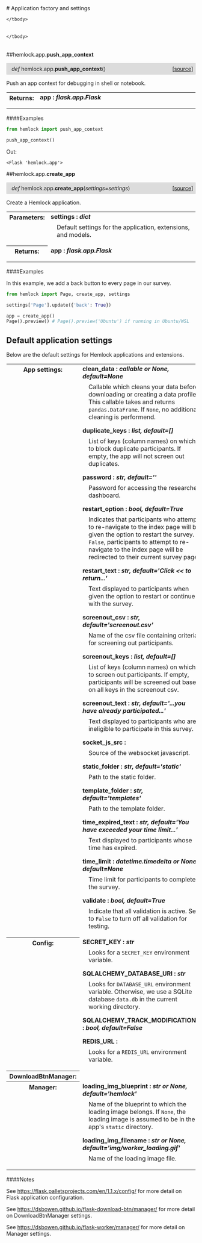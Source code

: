 <script src="https://cdn.mathjax.org/mathjax/latest/MathJax.js?config=TeX-AMS-MML_HTMLorMML" type="text/javascript"></script>

<link rel="stylesheet" href="https://assets.readthedocs.org/static/css/readthedocs-doc-embed.css" type="text/css" />

<style>
    a.src-href {
        float: right;
    }
    p.attr {
        margin-top: 0.5em;
        margin-left: 1em;
    }
    p.func-header {
        background-color: gainsboro;
        border-radius: 0.1em;
        padding: 0.5em;
        padding-left: 1em;
    }
    table.field-table {
        border-radius: 0.1em
    }
</style># Application factory and settings

<table class="docutils field-list field-table" frame="void" rules="none">
    <col class="field-name" />
    <col class="field-body" />
    <tbody valign="top">
        
    </tbody>
</table>





<table class="docutils field-list field-table" frame="void" rules="none">
    <col class="field-name" />
    <col class="field-body" />
    <tbody valign="top">
        
    </tbody>
</table>



##hemlock.app.**push_app_context**

<p class="func-header">
    <i>def</i> hemlock.app.<b>push_app_context</b>(<i></i>) <a class="src-href" target="_blank" href="https://github.com/dsbowen/hemlock/blob/master/hemlock/app/__init__.py#L40">[source]</a>
</p>

Push an app context for debugging in shell or notebook.

<table class="docutils field-list field-table" frame="void" rules="none">
    <col class="field-name" />
    <col class="field-body" />
    <tbody valign="top">
        <tr class="field">
    <th class="field-name"><b>Returns:</b></td>
    <td class="field-body" width="100%"><b>app : <i>flask.app.Flask</i></b>
<p class="attr">
    
</p></td>
</tr>
    </tbody>
</table>

####Examples

```python
from hemlock import push_app_context

push_app_context()
```

Out:

```
<Flask 'hemlock.app'>
```

##hemlock.app.**create_app**

<p class="func-header">
    <i>def</i> hemlock.app.<b>create_app</b>(<i>settings=settings</i>) <a class="src-href" target="_blank" href="https://github.com/dsbowen/hemlock/blob/master/hemlock/app/__init__.py#L71">[source]</a>
</p>

Create a Hemlock application.

<table class="docutils field-list field-table" frame="void" rules="none">
    <col class="field-name" />
    <col class="field-body" />
    <tbody valign="top">
        <tr class="field">
    <th class="field-name"><b>Parameters:</b></td>
    <td class="field-body" width="100%"><b>settings : <i>dict</i></b>
<p class="attr">
    Default settings for the application, extensions, and models.
</p></td>
</tr>
<tr class="field">
    <th class="field-name"><b>Returns:</b></td>
    <td class="field-body" width="100%"><b>app : <i>flask.app.Flask</i></b>
<p class="attr">
    
</p></td>
</tr>
    </tbody>
</table>

####Examples

In this example, we add a back button to every page in our survey.

```python
from hemlock import Page, create_app, settings

settings['Page'].update({'back': True})

app = create_app()
Page().preview() # Page().preview('Ubuntu') if running in Ubuntu/WSL
```

## Default application settings

Below are the default settings for Hemlock applications and extensions.

<table class="docutils field-list field-table" frame="void" rules="none">
    <col class="field-name" />
    <col class="field-body" />
    <tbody valign="top">
        <tr class="field">
    <th class="field-name"><b>App settings:</b></td>
    <td class="field-body" width="100%"><b>clean_data : <i>callable or None, default=None</i></b>
<p class="attr">
    Callable which cleans your data before downloading or creating a data profile. This callable takes and returns <code>pandas.DataFrame</code>. If <code>None</code>, no additional cleaning is performend.
</p>
<b>duplicate_keys : <i>list, default=[]</i></b>
<p class="attr">
    List of keys (column names) on which to block duplicate participants. If empty, the app will not screen out duplicates.
</p>
<b>password : <i>str, default=''</i></b>
<p class="attr">
    Password for accessing the researcher dashboard.
</p>
<b>restart_option : <i>bool, default=True</i></b>
<p class="attr">
    Indicates that participants who attempt to re-navigate to the index page will be given the option to restart the survey. If <code>False</code>, participants to attempt to re-navigate to the index page will be redirected to their current survey page.
</p>
<b>restart_text : <i>str, default='Click &lt;&lt; to return...'</i></b>
<p class="attr">
    Text displayed to participants when given the option to restart or continue with the survey.
</p>
<b>screenout_csv : <i>str, default='screenout.csv'</i></b>
<p class="attr">
    Name of the csv file containing criteria for screening out participants.
</p>
<b>screenout_keys : <i>list, default=[]</i></b>
<p class="attr">
    List of keys (column names) on which to screen out participants. If empty, participants will be screened out based on all keys in the screenout csv.
</p>
<b>screenout_text : <i>str, default='...you have already participated...'</i></b>
<p class="attr">
    Text displayed to participants who are ineligible to participate in this survey.
</p>
<b>socket_js_src : <i></i></b>
<p class="attr">
    Source of the websocket javascript.
</p>
<b>static_folder : <i>str, default='static'</i></b>
<p class="attr">
    Path to the static folder.
</p>
<b>template_folder : <i>str, default='templates'</i></b>
<p class="attr">
    Path to the template folder.
</p>
<b>time_expired_text : <i>str, default='You have exceeded your time limit...'</i></b>
<p class="attr">
    Text displayed to participants whose time has expired.
</p>
<b>time_limit : <i>datetime.timedelta or None, default=None</i></b>
<p class="attr">
    Time limit for participants to complete the survey.
</p>
<b>validate : <i>bool, default=True</i></b>
<p class="attr">
    Indicate that all validation is active. Set to <code>False</code> to turn off all validation for testing.
</p></td>
</tr>
<tr class="field">
    <th class="field-name"><b>Config:</b></td>
    <td class="field-body" width="100%"><b>SECRET_KEY : <i>str</i></b>
<p class="attr">
    Looks for a <code>SECRET_KEY</code> environment variable.
</p>
<b>SQLALCHEMY_DATABASE_URI : <i>str</i></b>
<p class="attr">
    Looks for <code>DATABASE_URL</code> environment variable. Otherwise, we use a SQLite database <code>data.db</code> in the current working directory.
</p>
<b>SQLALCHEMY_TRACK_MODIFICATIONS : <i>bool, default=False</i></b>
<p class="attr">
    
</p>
<b>REDIS_URL : <i></i></b>
<p class="attr">
    Looks for a <code>REDIS_URL</code> environment variable.
</p></td>
</tr>
<tr class="field">
    <th class="field-name"><b>DownloadBtnManager:</b></td>
    <td class="field-body" width="100%"></td>
</tr>
<tr class="field">
    <th class="field-name"><b>Manager:</b></td>
    <td class="field-body" width="100%"><b>loading_img_blueprint : <i>str or None, default='hemlock'</i></b>
<p class="attr">
    Name of the blueprint to which the loading image belongs. If <code>None</code>, the loading image is assumed to be in the app's <code>static</code> directory.
</p>
<b>loading_img_filename : <i>str or None, default='img/worker_loading.gif'</i></b>
<p class="attr">
    Name of the loading image file.
</p></td>
</tr>
    </tbody>
</table>

####Notes

See <https://flask.palletsprojects.com/en/1.1.x/config/> for more detail on
Flask application configuration.

See <https://dsbowen.github.io/flask-download-btn/manager/> for more detail on
DownloadBtnManager settings.

See <https://dsbowen.github.io/flask-worker/manager/> for more detail on
Manager settings.